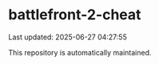 # battlefront-2-cheat

Last updated: 2025-06-27 04:27:55

This repository is automatically maintained.
